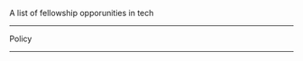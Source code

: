 A list of fellowship opporunities in tech

________________________________
Policy
________________________________
